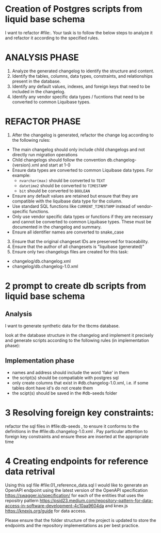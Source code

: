 # Creation of Postgres scripts from liquid base schema

I want to refactor #file:. Your task is to follow the below steps to analyze it and refactor it according to the specified rules.

# ANALYSIS PHASE

1. Analyze the generated changelog to identify the structure and content.
2. Identify the tables, columns, data types, constraints, and relationships present in the database.
3. Identify any default values, indexes, and foreign keys that need to be included in the changelog.
4. Identify any vendor specific data types / fucntions that need to be converted to common Liquibase types.

# REFACTOR PHASE

1. After the changelog is generated, refactor the change log according to the following rules:

- The main changelog should only include child changelogs and not directly run migration operations
- Child changelogs should follow the convention db.changelog-{version}.xml and start at 1-0
- Ensure data types are converted to common Liquibase data types. For example:
  - `nvarchar(max)` should be converted to `TEXT`
  - `datetime2` should be converted to `TIMESTAMP`
  - `bit` should be converted to `BOOLEAN`
- Ensure any default values are retained but ensure that they are compatible with the liquibase data type for the column.
- Use standard SQL functions like `CURRENT_TIMESTAMP` instead of vendor-specific functions.
- Only use vendor specific data types or functions if they are necessary and cannot be converted to common Liquibase types. These must be documented in the changelog and summary.
- Ensure all identifier names are converted to snake_case

3. Ensure that the original changeset IDs are preserved for traceability.
4. Ensure that the author of all changesets is "liquibase (generated)"
5. Ensure only two changelogs files are created for this task:

- changelog/db.changelog.xml
- changelog/db.changelog-1.0.xml

# 2 prompt to create db scripts from liquid base schema

## Analysis

I want to generate synthetic data for the tbcms database.

look at the database structure in the changelog and implement it precisely and generate scripts according to the following rules (in implementation phase):

## Implementation phase

- names and address should include the word 'fake' in them
- the script(s) should be compatiable with postgres sql
- only create columns that exist in #db.changelog-1.0.xml, i.e. if some tables dont have id's do not create them
- the scipt(s) should be saved in the #db-seeds folder

# 3 Resolving foreign key constraints:

refactor the sql files in #file:db-seeds , to ensure it conforms to the definitions in the #file:db.changelog-1.0.xml . Pay particular attention to foreign key constraints and ensure these are inserted at the appropriate time

# 4 Creating endpoints for reference data retrival

Using this sql file #file:01_reference_data.sql I would like to generate an OpenAPI endpoint using the latest version of the OpenAPI specification https://swagger.io/specification/ for each of the entities that uses the repositry pattern https://psid23.medium.com/repository-pattern-for-data-access-in-software-development-4c10aa9604da and knex.js https://knexjs.org/guide for data access.

Please ensure that the folder structure of the project is updated to store the endpoints and the repository implementations as per best practice.
